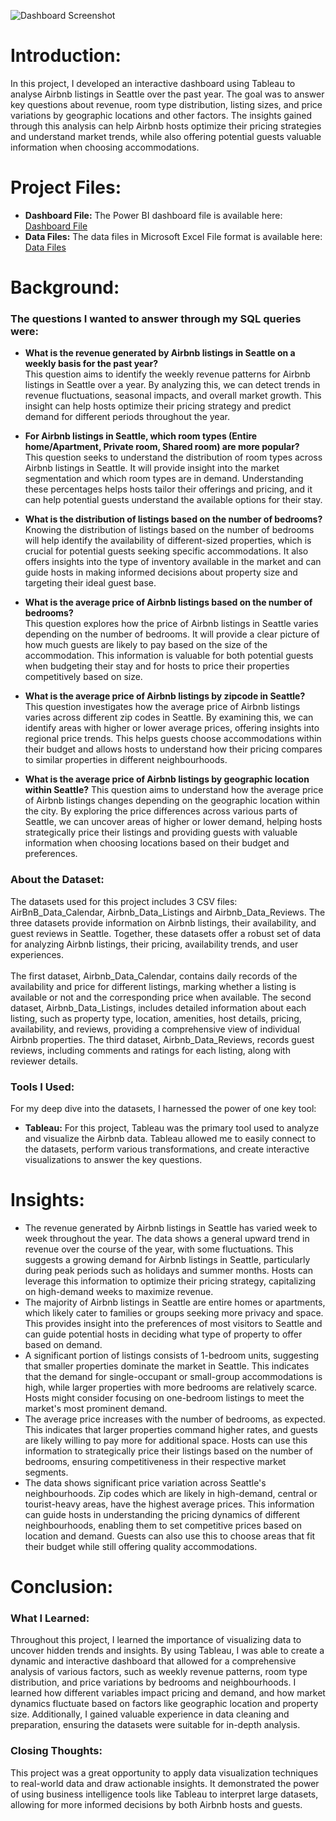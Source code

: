 ![Dashboard Screenshot](https://github.com/user-attachments/assets/84c37228-03d2-4ae2-94b9-05f4bfd3fc58)

# Introduction:
In this project, I developed an interactive dashboard using Tableau to analyse Airbnb listings in Seattle over the past year. The goal was to answer key questions about revenue, room type distribution, listing sizes, and price variations by geographic locations and other factors. The insights gained through this analysis can help Airbnb hosts optimize their pricing strategies and understand market trends, while also offering potential guests valuable information when choosing accommodations.

# Project Files:
- **Dashboard File:** The Power BI dashboard file is available here: [Dashboard File](https://github.com/MadhurShekharBand/Tableau_Project_-_AirBnB_Dashboard/blob/5b7c26e0b19787e41fc2039cff0e9a8829c28fcc/Dashboard%20-%20Tableau%20File.twbx)
- **Data Files:** The data files in Microsoft Excel File format is available here: [Data Files](https://github.com/MadhurShekharBand/Tableau_Project_-_AirBnB_Dashboard/tree/5b7c26e0b19787e41fc2039cff0e9a8829c28fcc/Data)

# Background:
### The questions I wanted to answer through my SQL queries were:
- **What is the revenue generated by Airbnb listings in Seattle on a weekly basis for the past year?** <br>
This question aims to identify the weekly revenue patterns for Airbnb listings in Seattle over a year. By analyzing this, we can detect trends in revenue fluctuations, seasonal impacts, and overall market growth. This insight can help hosts optimize their pricing strategy and predict demand for different periods throughout the year.

- **For Airbnb listings in Seattle, which room types (Entire home/Apartment, Private room, Shared room) are more popular?** <br>
This question seeks to understand the distribution of room types across Airbnb listings in Seattle. It will provide insight into the market segmentation and which room types are in demand. Understanding these percentages helps hosts tailor their offerings and pricing, and it can help potential guests understand the available options for their stay.

- **What is the distribution of listings based on the number of bedrooms?** <br>
Knowing the distribution of listings based on the number of bedrooms will help identify the availability of different-sized properties, which is crucial for potential guests seeking specific accommodations. It also offers insights into the type of inventory available in the market and can guide hosts in making informed decisions about property size and targeting their ideal guest base.

- **What is the average price of Airbnb listings based on the number of bedrooms?** <br>
This question explores how the price of Airbnb listings in Seattle varies depending on the number of bedrooms. It will provide a clear picture of how much guests are likely to pay based on the size of the accommodation. This information is valuable for both potential guests when budgeting their stay and for hosts to price their properties competitively based on size.

- **What is the average price of Airbnb listings by zipcode in Seattle?** <br>
This question investigates how the average price of Airbnb listings varies across different zip codes in Seattle. By examining this, we can identify areas with higher or lower average prices, offering insights into regional price trends. This helps guests choose accommodations within their budget and allows hosts to understand how their pricing compares to similar properties in different neighbourhoods.

- **What is the average price of Airbnb listings by geographic location within Seattle?**
This question aims to understand how the average price of Airbnb listings changes depending on the geographic location within the city. By exploring the price differences across various parts of Seattle, we can uncover areas of higher or lower demand, helping hosts strategically price their listings and providing guests with valuable information when choosing locations based on their budget and preferences.

### About the Dataset:
The datasets used for this project includes 3 CSV files: AirBnB_Data_Calendar, Airbnb_Data_Listings and Airbnb_Data_Reviews. The three datasets provide information on Airbnb listings, their availability, and guest reviews in Seattle. Together, these datasets offer a robust set of data for analyzing Airbnb listings, their pricing, availability trends, and user experiences.
<br>
<br>
The first dataset, Airbnb_Data_Calendar, contains daily records of the availability and price for different listings, marking whether a listing is available or not and the corresponding price when available. The second dataset, Airbnb_Data_Listings, includes detailed information about each listing, such as property type, location, amenities, host details, pricing, availability, and reviews, providing a comprehensive view of individual Airbnb properties. The third dataset, Airbnb_Data_Reviews, records guest reviews, including comments and ratings for each listing, along with reviewer details.

### Tools I Used:
For my deep dive into the datasets, I harnessed the power of one key tool:
- **Tableau:** For this project, Tableau was the primary tool used to analyze and visualize the Airbnb data. Tableau allowed me to easily connect to the datasets, perform various transformations, and create interactive visualizations to answer the key questions.

# Insights:
- The revenue generated by Airbnb listings in Seattle has varied week to week throughout the year. The data shows a general upward trend in revenue over the course of the year, with some fluctuations. This suggests a growing demand for Airbnb listings in Seattle, particularly during peak periods such as holidays and summer months. Hosts can leverage this information to optimize their pricing strategy, capitalizing on high-demand weeks to maximize revenue.
- The majority of Airbnb listings in Seattle are entire homes or apartments, which likely cater to families or groups seeking more privacy and space. This provides insight into the preferences of most visitors to Seattle and can guide potential hosts in deciding what type of property to offer based on demand.
- A significant portion of listings consists of 1-bedroom units, suggesting that smaller properties dominate the market in Seattle. This indicates that the demand for single-occupant or small-group accommodations is high, while larger properties with more bedrooms are relatively scarce. Hosts might consider focusing on one-bedroom listings to meet the market's most prominent demand.
- The average price increases with the number of bedrooms, as expected. This indicates that larger properties command higher rates, and guests are likely willing to pay more for additional space. Hosts can use this information to strategically price their listings based on the number of bedrooms, ensuring competitiveness in their respective market segments.
- The data shows significant price variation across Seattle's neighbourhoods. Zip codes which are likely in high-demand, central or tourist-heavy areas, have the highest average prices. This information can guide hosts in understanding the pricing dynamics of different neighbourhoods, enabling them to set competitive prices based on location and demand. Guests can also use this to choose areas that fit their budget while still offering quality accommodations.

# Conclusion:
### What I Learned:
Throughout this project, I learned the importance of visualizing data to uncover hidden trends and insights. By using Tableau, I was able to create a dynamic and interactive dashboard that allowed for a comprehensive analysis of various factors, such as weekly revenue patterns, room type distribution, and price variations by bedrooms and neighbourhoods. I learned how different variables impact pricing and demand, and how market dynamics fluctuate based on factors like geographic location and property size. Additionally, I gained valuable experience in data cleaning and preparation, ensuring the datasets were suitable for in-depth analysis.

### Closing Thoughts:
This project was a great opportunity to apply data visualization techniques to real-world data and draw actionable insights. It demonstrated the power of using business intelligence tools like Tableau to interpret large datasets, allowing for more informed decisions by both Airbnb hosts and guests.

